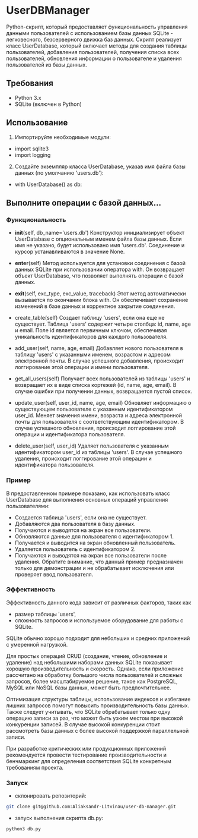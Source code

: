 # UserDBManager 
Python-скрипт, который предоставляет функциональность управления данными пользователей с использованием базы данных SQLite - легковесного, безсерверного движка баз данных. Скрипт реализует класс UserDatabase, который включает методы для создания таблицы пользователей, добавления пользователей, получения списка всех пользователей, обновления информации о пользователе и удаления пользователей из базы данных.

## Требования
- Python 3.x
- SQLite (включен в Python)
## Использование
1. Импортируйте необходимые модули:
- import sqlite3
- import logging  

2. Создайте экземпляр класса UserDatabase, указав имя файла базы данных (по умолчанию 'users.db'):
- with UserDatabase() as db:

## Выполните операции с базой данных...

### Функциональность
- __init__(self, db_name='users.db')
Конструктор инициализирует объект UserDatabase с опциональным именем файла базы данных. Если имя не указано, будет использовано имя 'users.db'. Соединение и курсор устанавливаются в значение None.

- __enter__(self)
Метод используется для установки соединения с базой данных SQLite при использовании оператора with. Он возвращает объект UserDatabase, что позволяет выполнять операции с базой данных.

- __exit__(self, exc_type, exc_value, traceback)
Этот метод автоматически вызывается по окончании блока with. Он обеспечивает сохранение изменений в базе данных и корректное закрытие соединения.

- create_table(self)
Создает таблицу 'users', если она еще не существует. Таблица 'users' содержит четыре столбца: id, name, age и email. Поле id является первичным ключом, обеспечивая уникальность идентификаторов для каждого пользователя.

- add_user(self, name, age, email)
Добавляет нового пользователя в таблицу 'users' с указанными именем, возрастом и адресом электронной почты. В случае успешного добавления, происходит логгирование этой операции и имени пользователя.

- get_all_users(self)
Получает всех пользователей из таблицы 'users' и возвращает их в виде списка кортежей (id, name, age, email). В случае ошибки при получении данных, возвращается пустой список.

- update_user(self, user_id, name, age, email)
Обновляет информацию о существующем пользователе с указанным идентификатором user_id. Меняет значения имени, возраста и адреса электронной почты для пользователя с соответствующим идентификатором. В случае успешного обновления, происходит логгирование этой операции и идентификатора пользователя.

- delete_user(self, user_id)
Удаляет пользователя с указанным идентификатором user_id из таблицы 'users'. В случае успешного удаления, происходит логгирование этой операции и идентификатора пользователя.

### Пример
В предоставленном примере показано, как использовать класс UserDatabase для выполнения основных операций управления пользователями:

- Создается таблица 'users', если она не существует.
- Добавляются два пользователя в базу данных.
- Получаются и выводятся на экран все пользователи.
- Обновляются данные для пользователя с идентификатором 1.
- Получается и выводится на экран обновленный пользователь.
- Удаляется пользователь с идентификатором 2.
- Получаются и выводятся на экран все пользователи после удаления.
Обратите внимание, что данный пример предназначен только для демонстрации и не обрабатывает исключения или проверяет ввод пользователя.

### Эффективность
Эффективность данного кода зависит от различных факторов, таких как 
- размер таблицы 'users', 
- сложность запросов и используемое оборудование для работы с SQLite. 

SQLite обычно хорошо подходит для небольших и средних приложений с умеренной нагрузкой.

Для простых операций CRUD (создание, чтение, обновление и удаление) над небольшими наборами данных SQLite показывает хорошую производительность и скорость. Однако, если приложение рассчитано на обработку большого числа пользователей и сложных запросов, более масштабируемое решение, такое как PostgreSQL, MySQL или NoSQL базы данных, может быть предпочтительнее.

Оптимизация структуры таблицы, использование индексов и избегание лишних запросов помогут повысить производительность базы данных. Также следует учитывать, что SQLite обрабатывает только одну операцию записи за раз, что может быть узким местом при высокой конкуренции записей. В случае высокой конкуренции стоит рассмотреть базы данных с более высокой поддержкой параллельной записи.

При разработке критических или продукционных приложений рекомендуется провести тестирование производительности и бенчмаркинг для определения соответствия SQLite конкретным требованиям проекта.

### Запуск
- склонировать репозиторий:
``` bash
git clone git@github.com:Aliaksandr-Litvinau/user-db-manager.git
```
- запуск выполнения скрипта db.py:
``` bash
python3 db.py
```